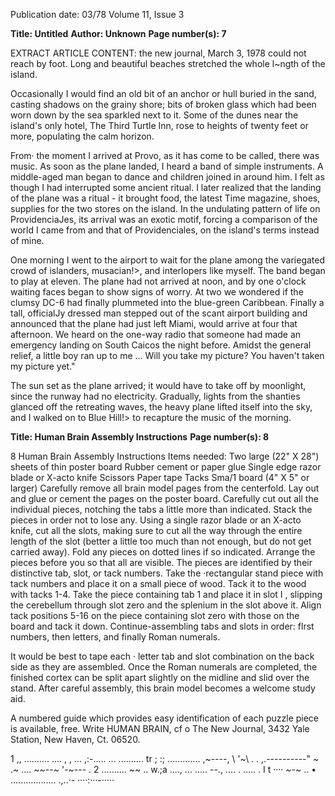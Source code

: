 Publication date: 03/78
Volume 11, Issue 3

**Title: Untitled**
**Author: Unknown**
**Page number(s): 7**

EXTRACT ARTICLE CONTENT:
the new journal, March 3, 1978 
could not reach by foot. Long and 
beautiful beaches stretched the whole 
l~ngth of the island. 

Occasionally I would find an old 
bit of an anchor or hull buried in the 
sand, casting shadows on the grainy 
shore; bits of broken glass which had 
been worn down by the sea sparkled 
next to it. Some of the dunes near the 
island's only hotel, The Third Turtle 
Inn, rose to heights of twenty feet or 
more, populating the calm horizon. 

From· the moment I arrived at 
Provo, as it has come to be called, 
there was music. As soon as the plane 
landed, I heard a band of simple 
instruments. A middle-aged man 
began to dance and children joined in 
around him. I felt as though I had 
interrupted some ancient ritual. I later 
realized that the landing of the plane 
was a ritual -
it brought food, the 
latest Time magazine, shoes, supplies 
for the two stores on the island. In 
the undulating pattern of life on 
ProvidenciaJes, its arrival was an 
exotic motif, forcing a comparison of 
the world I came from and that of 
Providenciales, on the island's terms 
instead of mine. 

One morning I went to the airport 
to wait for the plane among the 
variegated crowd of islanders, 
musacian!>, and interlopers like myself. 
The band began to play at eleven. 
The plane had not arrived at noon, 
and by one o'clock waiting faces 
began to show signs of worry. At two 
we wondered if the clumsy DC-6 had 
finally plummeted into the blue-green 
Caribbean. Finally a tall, officialJy 
dressed man stepped out of the scant 
airport building and announced that 
the plane had just left Miami, would 
arrive at four that afternoon. We 
heard on the one-way radio that 
someone had made an emergency 
landing on South Caicos the night 
before. Amidst the general relief, a 
little boy ran up to me ... Will you 
take my picture? You haven't taken 
my picture yet." 

The sun set as the plane arrived; it 
would have to take off by moonlight, 
since the runway had no electricity. 
Gradually, lights from the shanties 
glanced off the retreating waves, the 
heavy plane lifted itself into the sky, 
and I walked on to Blue Hill!> to 
recapture the music of the morning. 


**Title: Human Brain Assembly Instructions**
**Page number(s): 8**

8 
Human Brain 
Assembly Instructions 
Items needed: 
Two large (22" X 28") sheets of thin poster board 
Rubber cement or paper glue 
Single edge razor blade or X-acto knife 
Scissors 
Paper tape 
Tacks 
Sma/1 board (4" X 5" or larger) 
Carefully remove all brain model pages from the centerfold. Lay out and glue 
or cement the pages on the poster board. Carefully cut out all the individual 
pieces, notching the tabs a little more than indicated. Stack the pieces in order not 
to lose any. Using a single razor blade or an X-acto knife, cut all the slots, 
making sure to cut all the way through the entire length of the slot (better a little 
too much than not enough, but do not get carried away). Fold any pieces on 
dotted lines if so indicated. Arrange the pieces before you so that all are visible. 
The pieces are identified by their distinctive tab, slot, or tack numbers. 
Take the ·rectangular stand piece with tack numbers and place it on a small 
piece of wood. Tack it to the wood with tacks 1-4. Take the piece containing tab 
1 and place it in slot I , slipping the cerebellum through slot zero and the splenium 
in the slot above it. Align tack positions 5-16 on the piece containing slot zero 
with those on the board and tack it down. Continue-assembling tabs and slots in 
order: flrst numbers, then letters, and finally Roman numerals. 

It would be best to tape each · letter tab and slot combination on the back side 
as they are assembled. Once the Roman numerals are completed, the finished 
cortex can be split apart slightly on the midline and slid over the stand. After 
careful assembly, this brain model becomes a welcome study aid. 

A numbered guide which provides easy identification of each puzzle piece is 
available, free. Write HUMAN BRAIN, cf o The New Journal, 3432 Yale Station, 
New Haven, Ct. 06520. 

1 
,, .......... .... 
, 
, ... ,:-..... ... 
.......... tr ; :; 
............. ,~----, 
\ 
'~\ 
. . 
,.-------\---" 
~ 
.~ 
.... 
~~--~ 
'-~--- . 
2 
.......... ~~ .. 
w.;a ...., ... 
..... 
--., .... 
. ..... . 
I 
t 
···· ~-~ 
.. 
• 
.................. .,..·- ····:···-·····